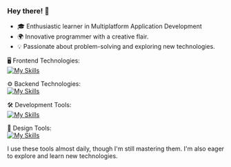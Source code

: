 ### Hey there! 👋
- 🎓 Enthusiastic learner in Multiplatform Application Development
- 🌍 Innovative programmer with a creative flair.
- 💡 Passionate about problem-solving and exploring new technologies.

🖥️ Frontend Technologies: <br>
[![My Skills](https://skillicons.dev/icons?i=js,html,css)](https://skillicons.dev)

⚙️ Backend Technologies: <br>
[![My Skills](https://skillicons.dev/icons?i=php,java,mysql)](https://skillicons.dev)

🛠️ Development Tools: <br>
[![My Skills](https://skillicons.dev/icons?i=eclipse,vscode,notion)](https://skillicons.dev)

🎨 Design Tools: <br>
[![My Skills](https://skillicons.dev/icons?i=ps,ai)](https://skillicons.dev)

I use these tools almost daily, though I'm still mastering them. I'm also eager to explore and learn new technologies.
